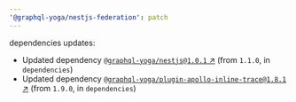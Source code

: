 ```yaml
---
'@graphql-yoga/nestjs-federation': patch
---
```

dependencies updates:
  - Updated dependency [`@graphql-yoga/nestjs@1.0.1` ↗︎](https://www.npmjs.com/package/@graphql-yoga/nestjs/v/1.0.1) (from `1.1.0`, in `dependencies`)
  - Updated dependency [`@graphql-yoga/plugin-apollo-inline-trace@1.8.1` ↗︎](https://www.npmjs.com/package/@graphql-yoga/plugin-apollo-inline-trace/v/1.8.1) (from `1.9.0`, in `dependencies`)
